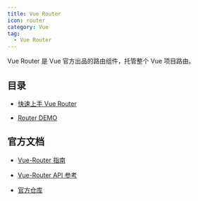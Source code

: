 ```yaml
---
title: Vue Router
icon: router
category: Vue
tag:
  - Vue Router
---
```


Vue Router 是 Vue 官方出品的路由组件，托管整个 Vue 项目路由。

<!-- more -->

## 目录

- [快速上手 Vue Router](get-started.md)

- [Router DEMO](demo.md)

## 官方文档

- [Vue-Router 指南](https://router.vuejs.org/zh/guide/)

- [Vue-Router API 参考](https://router.vuejs.org/zh/api/)

- [官方仓库](https://github.com/vuejs/vue-router)

